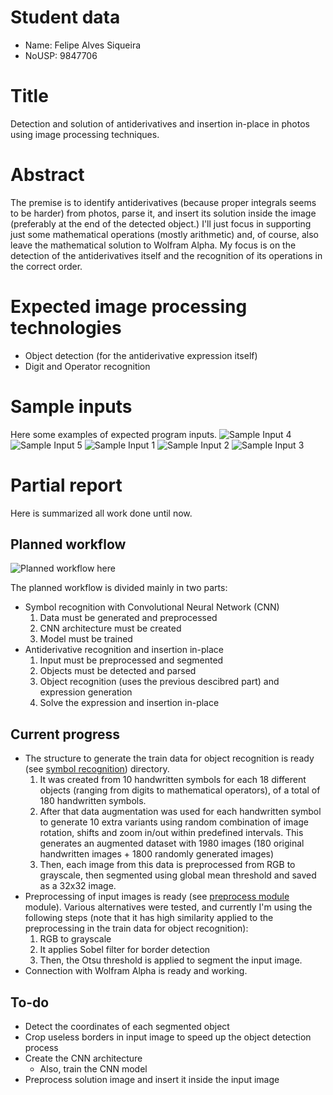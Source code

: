 # Student data
- Name: Felipe Alves Siqueira
- NoUSP: 9847706

# Title
Detection and solution of antiderivatives and insertion in-place in photos using image processing techniques.

# Abstract
The premise is to identify antiderivatives (because proper integrals seems to be harder) from photos, parse it, and insert its solution inside the image (preferably at the end of the detected object.) I'll just focus in supporting just some mathematical operations (mostly arithmetic) and, of course, also leave the mathematical solution to Wolfram Alpha. My focus is on the detection of the antiderivatives itself and the recognition of its operations in the correct order.

# Expected image processing technologies
- Object detection (for the antiderivative expression itself)
- Digit and Operator recognition

# Sample inputs
Here some examples of expected program inputs.
![Sample Input 4](/sample-inputs/sample-4.jpg)
![Sample Input 5](/sample-inputs/sample-5.jpg)
![Sample Input 1](/sample-inputs/sample-1.jpg)
![Sample Input 2](/sample-inputs/sample-2.jpg)
![Sample Input 3](/sample-inputs/sample-3.jpg)

# Partial report
Here is summarized all work done until now.

## Planned workflow
![Planned workflow here](/planned-workflow.png)

The planned workflow is divided mainly in two parts:
* Symbol recognition with Convolutional Neural Network (CNN)
    1. Data must be generated and preprocessed
    2. CNN architecture must be created
    3. Model must be trained
* Antiderivative recognition and insertion in-place
    1. Input must be preprocessed and segmented
    2. Objects must be detected and parsed
    3. Object recognition (uses the previous descibred part) and expression generation
    4. Solve the expression and insertion in-place

## Current progress
* The structure to generate the train data for object recognition is ready (see [symbol recognition](/symbol-recognition)) directory.
    1. It was created from 10 handwritten symbols for each 18 different objects (ranging from digits to mathematical operators), of a total of 180 handwritten symbols.
    2. After that data augmentation was used for each handwritten symbol to generate 10 extra variants using random combination of image rotation, shifts and zoom in/out within predefined intervals. This generates an augmented dataset with 1980 images (180 original handwritten images + 1800 randomly generated images)
    3. Then, each image from this data is preprocessed from RGB to grayscale, then segmented using global mean threshold and saved as a 32x32 image.
* Preprocessing of input images is ready (see [preprocess module](/antideriv/preprocess.py) module). Various alternatives were tested, and currently I'm using the following steps (note that it has high similarity applied to the preprocessing in the train data for object recognition):
    1. RGB to grayscale
    2. It applies Sobel filter for border detection 
    3. Then, the Otsu threshold is applied to segment the input image.
* Connection with Wolfram Alpha is ready and working.

## To-do
- Detect the coordinates of each segmented object
- Crop useless borders in input image to speed up the object detection process
- Create the CNN architecture
    - Also, train the CNN model
- Preprocess solution image and insert it inside the input image
